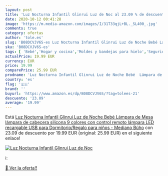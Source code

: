 ```yaml
---
layout: post
title: 'Luz Nocturna Infantil Glinrui Luz de Noc al 23.09 % de descuento'
date: 2020-10-12 00:41:28
image: 'https://m.media-amazon.com/images/I/31T33qjL+BL._SL400_.jpg'
comments: true
category: ofertas
author: 'tole.es'
slug: 'B08DCVJV6S-es Luz Nocturna Infantil Glinrui Luz de Noche Bebé Lámpara de...'
sku: 'B08DCVJV6S-es'
tags: [ 'Bebé','Hogar y cocina','Moldes y bandejas para hielo','Seguridad','Utensilios de bar','Utensilios de cocina','Vigilabebés','bebé', ]
actualPrice: 19.99 EUR
currency: EUR
price: 19.99
comparePrice: 25.99 EUR
prodname: 'Luz Nocturna Infantil Glinrui Luz de Noche Bebé  Lámpara de Mesa lámpara de cabecera silicona 9 colores con control remoto lámpara LED recargable USB para Dormitorio/Regalo para niños - Mediano Búho'
country: 'es'
flag: '🇪🇸'
brand: ''
buyurl: 'https://www.amazon.es/dp/B08DCVJV6S/?tag=tolees-21'
descuento: '23.09'
average: '19.99'
---
```


Está [Luz Nocturna Infantil Glinrui Luz de Noche Bebé  Lámpara de Mesa lámpara de cabecera silicona 9 colores con control remoto lámpara LED recargable USB para Dormitorio/Regalo para niños - Mediano Búho](https://www.amazon.es/dp/B08DCVJV6S/?tag=tolees-21) con 23.09 de descuento por 19.99 EUR (original: 25.99 EUR) en el siguiente enlace!

[![Luz Nocturna Infantil Glinrui Luz de Noc](https://m.media-amazon.com/images/I/31T33qjL+BL._SL400_.jpg)](https://www.amazon.es/dp/B08DCVJV6S/?tag=tolees-21)

ℹ️:


[🛒 Ver la oferta!!](https://www.amazon.es/dp/B08DCVJV6S/?tag=tolees-21)
